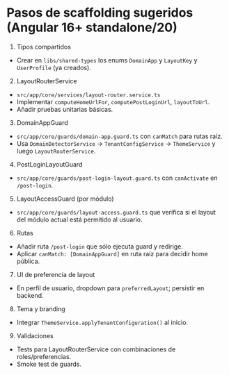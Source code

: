 # Pasos de scaffolding sugeridos (Angular 16+ standalone/20)

1) Tipos compartidos
- Crear en `libs/shared-types` los enums `DomainApp` y `LayoutKey` y `UserProfile` (ya creados).

2) LayoutRouterService
- `src/app/core/services/layout-router.service.ts`
- Implementar `computeHomeUrlFor`, `computePostLoginUrl`, `layoutToUrl`.
- Añadir pruebas unitarias básicas.

3) DomainAppGuard
- `src/app/core/guards/domain-app.guard.ts` con `canMatch` para rutas raíz.
- Usa `DomainDetectorService` → `TenantConfigService` → `ThemeService` y luego `LayoutRouterService`.

4) PostLoginLayoutGuard
- `src/app/core/guards/post-login-layout.guard.ts` con `canActivate` en `/post-login`.

5) LayoutAccessGuard (por módulo)
- `src/app/core/guards/layout-access.guard.ts` que verifica si el layout del módulo actual está permitido al usuario.

6) Rutas
- Añadir ruta `/post-login` que sólo ejecuta guard y redirige.
- Aplicar `canMatch: [DomainAppGuard]` en ruta raíz para decidir home pública.

7) UI de preferencia de layout
- En perfil de usuario, dropdown para `preferredLayout`; persistir en backend.

8) Tema y branding
- Integrar `ThemeService.applyTenantConfiguration()` al inicio.

9) Validaciones
- Tests para LayoutRouterService con combinaciones de roles/preferencias.
- Smoke test de guards.
